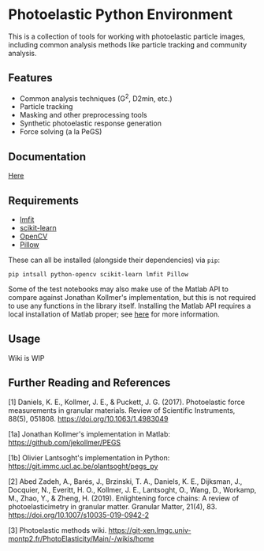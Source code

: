 # **P**hoto**e**lastic **P**ython **E**nvironment

This is a collection of tools for working with photoelastic particle images, including common analysis methods like particle tracking and community analysis.

## Features

- Common analysis techniques (G<sup>2</sup>, D2min, etc.)
- Particle tracking
- Masking and other preprocessing tools
- Synthetic photoelastic response generation
- Force solving (a la PeGS)

## Documentation

[Here](http://jfeatherstone.xyz/pepe/pepe)

## Requirements

- [lmfit](https://lmfit.github.io/lmfit-py/index.html)
- [scikit-learn](https://scikit-learn.org/stable/)
- [OpenCV](https://opencv.org/)
- [Pillow](https://pillow.readthedocs.io/en/stable/)

These can all be installed (alongside their dependencies) via `pip`:
```
pip intsall python-opencv scikit-learn lmfit Pillow
```

Some of the test notebooks may also make use of the Matlab API to compare against Jonathan Kollmer's implementation, but this is not required to use any functions in the library itself. Installing the Matlab API requires a local installation of Matlab proper; see [here](https://www.mathworks.com/help/matlab/matlab_external/install-the-matlab-engine-for-python.html) for more information.

## Usage

Wiki is WIP

## Further Reading and References

[1] Daniels, K. E., Kollmer, J. E., & Puckett, J. G. (2017). Photoelastic force measurements in granular materials. Review of Scientific Instruments, 88(5), 051808. https://doi.org/10.1063/1.4983049

[1a] Jonathan Kollmer's implementation in Matlab: https://github.com/jekollmer/PEGS

[1b] Olivier Lantsoght's implementation in Python: https://git.immc.ucl.ac.be/olantsoght/pegs_py

[2] Abed Zadeh, A., Barés, J., Brzinski, T. A., Daniels, K. E., Dijksman, J., Docquier, N., Everitt, H. O., Kollmer, J. E., Lantsoght, O., Wang, D., Workamp, M., Zhao, Y., & Zheng, H. (2019). Enlightening force chains: A review of photoelasticimetry in granular matter. Granular Matter, 21(4), 83. https://doi.org/10.1007/s10035-019-0942-2

[3] Photoelastic methods wiki. https://git-xen.lmgc.univ-montp2.fr/PhotoElasticity/Main/-/wikis/home
